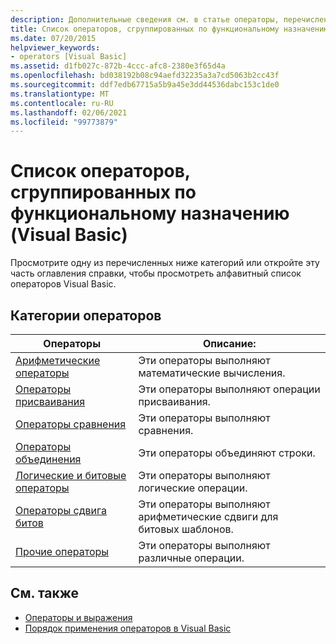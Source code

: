 ```yaml
---
description: Дополнительные сведения см. в статье операторы, перечисленные по функциональным возможностям (Visual Basic)
title: Список операторов, сгруппированных по функциональному назначению
ms.date: 07/20/2015
helpviewer_keywords:
- operators [Visual Basic]
ms.assetid: d1fb027c-872b-4ccc-afc8-2380e3f65d4a
ms.openlocfilehash: bd038192b08c94aefd32235a3a7cd5063b2cc43f
ms.sourcegitcommit: ddf7edb67715a5b9a45e3dd44536dabc153c1de0
ms.translationtype: MT
ms.contentlocale: ru-RU
ms.lasthandoff: 02/06/2021
ms.locfileid: "99773879"
---
```

# <a name="operators-listed-by-functionality-visual-basic"></a>Список операторов, сгруппированных по функциональному назначению (Visual Basic)

Просмотрите одну из перечисленных ниже категорий или откройте эту часть оглавления справки, чтобы просмотреть алфавитный список операторов Visual Basic.  
  
## <a name="categories-of-operators"></a>Категории операторов  
  
|Операторы|Описание:|  
|---------------|-----------------|  
|[Арифметические операторы](arithmetic-operators.md)|Эти операторы выполняют математические вычисления.|  
|[Операторы присваивания](assignment-operators.md)|Эти операторы выполняют операции присваивания.|  
|[Операторы сравнения](comparison-operators.md)|Эти операторы выполняют сравнения.|  
|[Операторы объединения](concatenation-operators.md)|Эти операторы объединяют строки.|  
|[Логические и битовые операторы](logical-bitwise-operators.md)|Эти операторы выполняют логические операции.|  
|[Операторы сдвига битов](bit-shift-operators.md)|Эти операторы выполняют арифметические сдвиги для битовых шаблонов.|  
|[Прочие операторы](miscellaneous-operators.md)|Эти операторы выполняют различные операции.|  
  
## <a name="see-also"></a>См. также

- [Операторы и выражения](../../programming-guide/language-features/operators-and-expressions/index.md)
- [Порядок применения операторов в Visual Basic](operator-precedence.md)
